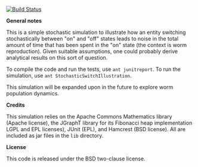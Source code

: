 [![Build Status](https://travis-ci.org/cinquin/StoCySim.svg?branch=master)](https://travis-ci.org/cinquin/StoCySim)

**General notes**

This is a simple stochastic simulation to illustrate how an entity switching
stochastically between "on" and "off" states leads to noise in the total
amount of time that has been spent in the "on" state (the context is worm
reproduction). Given suitable assumptions, one could probably derive
analytical results on this sort of question.

To compile the code and run the tests, use `ant junitreport`. To run the
simulation, use `ant StochasticSwitchIllustration`.

This simulation will be expanded upon in the future to explore worm
population dynamics.

**Credits**

This simulation relies on the Apache Commons Mathematics library (Apache
license), the JGraphT library for its Fibonacci heap implementation LGPL
and EPL licenses), JUnit (EPL), and Hamcrest (BSD license). All are
included as jar files in the `lib` directory.

**License**

This code is released under the BSD two-clause license.
